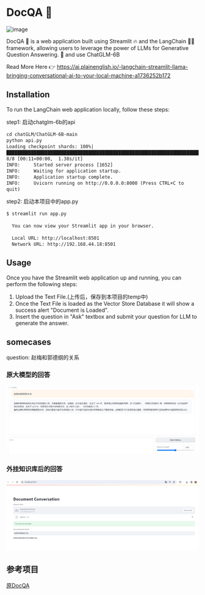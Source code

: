 # DocQA 🤖
![image](https://github.com/afaqueumer/DocQA/assets/98417654/971c5d0f-3863-4d2b-858b-6f97e85e0f9d)

DocQA 🤖 is a web application built using Streamlit 🔥 and the LangChain 🦜🔗 framework, allowing users to leverage the power of LLMs for Generative Question Answering. 🌟 and use ChatGLM-6B

Read More Here 👉
https://ai.plainenglish.io/️-langchain-streamlit-llama-bringing-conversational-ai-to-your-local-machine-a1736252b172

## Installation
To run the LangChain web application locally, follow these steps:

step1: 启动chatglm-6b的api
```
cd chatGLM/ChatGLM-6B-main
python api.py
Loading checkpoint shards: 100%|████████████████████████████████████████████████████████████████████████████████████████████████████████████████████████████████████████████████████████████████████████| 8/8 [00:11<00:00,  1.38s/it]
INFO:     Started server process [1652]
INFO:     Waiting for application startup.
INFO:     Application startup complete.
INFO:     Uvicorn running on http://0.0.0.0:8000 (Press CTRL+C to quit)
```

step2: 启动本项目中的app.py
```
$ streamlit run app.py

  You can now view your Streamlit app in your browser.

  Local URL: http://localhost:8501
  Network URL: http://192.168.44.18:8501

```

## Usage
Once you have the Streamlit  web application up and running, you can perform the following steps:

1. Upload the Text File.(上传后，保存到本项目的temp中)
2. Once the Text File is loaded as the Vector Store Database it will show a success alert "Document is Loaded".
3. Insert the question in "Ask" textbox and submit your question for LLM to generate the answer.

## somecases
question: 赵梅和郭德纲的关系
### 原大模型的回答
![](./pics/chatglm0.png)

### 外挂知识库后的回答
![](./pics/chatglm1.png)

## 参考项目
[原DocQA](https://github.com/afaqueumer/DocQA.git)